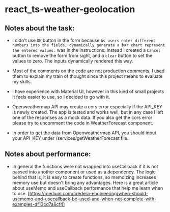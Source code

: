 # react_ts-weather-geolocation

## Notes about the task:

- I didn't use `OK` button in the form because `As users enter different numbers into the fields, dynamically generate a bar chart represent the entered values.` was in the instructions. Instead I created a `Cancel` button to remove the form from sight, and a `clear` button to set the values to zero. The inputs dynamically rendered this way.

- Most of the comments on the code are not production comments, I used them to explain my train of thought since this project means to evaluate my skills.

- I have experience with Material UI, however in this kind of small projects it feels easier to use, so I decided to go with it.

- Openweathermap API may create a cors error especially if the API_KEY is newly created. The app is tested and works well, but in any case I left one of the responses as a mock data. If you also get the cors error please try to uncomment the code in WeatherForecast component.

- In order to get the data from Openweathermap API, you should input your API_KEY under /services/getWeatherForecast file.

## Notes about performance:

- In general the functions were not wrapped into useCallback if it is not passed into another component or used as a dependency. The logic behind that is, it is easy to create functions, so memoizing increases memory use but doesn't bring any advantages. Here is a great article about useMemo and useCallback performance that help me learn when to use. [https://medium.com/credera-engineering/when-should-usememo-and-usecallback-be-used-and-when-not-complete-with-examples-df13cd7a6cf4]
